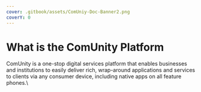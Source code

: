 ```yaml
---
cover: .gitbook/assets/ComUniy-Doc-Banner2.png
coverY: 0
---
```


# What is the ComUnity Platform

ComUnity is a one-stop digital services platform that enables businesses and institutions to easily deliver rich, wrap-around applications and services to clients via any consumer device, including native apps on all feature phones.\
